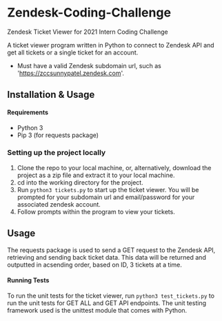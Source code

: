 # Zendesk-Coding-Challenge
Zendesk Ticket Viewer for 2021 Intern Coding Challenge

A ticket viewer program written in Python to connect to Zendesk API and get all tickets or a single ticket for an account.
* Must have a valid Zendesk subdomain url, such as 'https://zccsunnypatel.zendesk.com'.

## Installation & Usage

#### Requirements
- Python 3
- Pip 3 (for requests package)

### Setting up the project locally

1. Clone the repo to your local machine, or, alternatively, download the project as a zip file and extract it to your local machine.
2. cd into the working directory for the project.
3. Run `python3 tickets.py` to start up the ticket viewer. You will be prompted for your subdomain url and email/password for your associated zendesk account.
4. Follow prompts within the program to view your tickets.

## Usage
The requests package is used to send a GET request to the Zendesk API, retrieving and sending back ticket data. This data will be returned and outputted in acsending order, based on ID, 3 tickets at a time. 

#### Running Tests

To run the unit tests for the ticket viewer, run `python3 test_tickets.py` to run the unit tests for GET ALL and GET API endpoints. The unit testing framework used is the unittest module that comes with Python.
